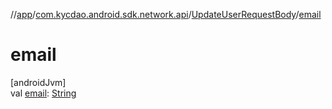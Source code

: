 //[app](../../../index.md)/[com.kycdao.android.sdk.network.api](../index.md)/[UpdateUserRequestBody](index.md)/[email](email.md)

# email

[androidJvm]\
val [email](email.md): [String](https://kotlinlang.org/api/latest/jvm/stdlib/kotlin/-string/index.html)
